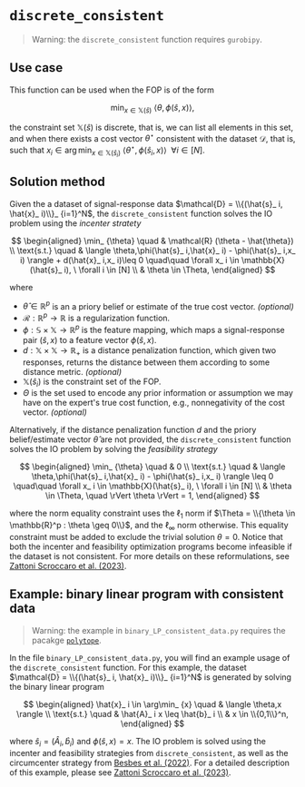 
# `discrete_consistent`

>Warning: the `discrete_consistent` function requires `gurobipy`.

## Use case

This function can be used when the FOP is of the form

$$
\min_ {x \in \mathbb{X}(\hat{s})} \ \langle \theta,\phi(\hat{s},x) \rangle ,
$$

the constraint set $\mathbb{X}(\hat{s})$ is discrete, that is, we can list all elements in this set, and when there exists a cost vector $\theta^\star$ consistent with the dataset $\mathcal{D}$, that is, such that $x_ i \in \arg\min_ {x \in \mathbb{X}(\hat{s}_ i)} \ \langle \theta^\star,\phi(\hat{s}_ i,x) \rangle  \ \ \forall i \in [N]$.

## Solution method

Given the a dataset of signal-response data $\mathcal{D} = \\{(\hat{s}_ i, \hat{x}_ i)\\}_ {i=1}^N$,  the `discrete_consistent` function solves the IO problem using the *incenter stratety*

$$
\begin{aligned}
 \min_ {\theta} \quad & \mathcal{R} (\theta - \hat{\theta}) \\ 
 \text{s.t.} \quad &  \langle \theta,\phi(\hat{s}_ i,\hat{x}_ i) - \phi(\hat{s}_ i,x_ i) \rangle + d(\hat{x}_ i,x_ i)\leq 0 \quad\quad \forall x_ i \in \mathbb{X}(\hat{s}_ i), \ \forall i \in [N] \\
 & \theta \in \Theta,
\end{aligned}
$$

where
- $\hat{\theta} \in \mathbb{R}^p$ is an a priory belief or estimate of the true cost vector. *(optional)*
- $\mathcal{R} : \mathbb{R}^p \to \mathbb{R}$ is a regularization function.
- $\phi: \mathbb{S} \times \mathbb{X} \to \mathbb{R}^p$ is the feature mapping, which maps a signal-response pair $(\hat{s},x)$ to a feature vector $\phi(\hat{s},x)$.
- $d : \mathbb{X} \times \mathbb{X} \to \mathbb{R}_+$ is a distance penalization function, which given two responses, returns the distance between them according to some distance metric. *(optional)*
- $\mathbb{X}(\hat{s}_ i)$ is the constraint set of the FOP.
- $\Theta$ is the set used to encode any prior information or assumption we may have on the expert's true cost function, e.g., nonnegativity of the cost vector. *(optional)*

Alternatively, if the distance penalization function $d$  and the priory belief/estimate vector $\hat{\theta}$ are not provided, the `discrete_consistent` function solves the IO problem by solving the *feasibility strategy*

$$
\begin{aligned} \min_ {\theta} \quad & 0 \\
\text{s.t.} \quad & \langle \theta,\phi(\hat{s}_ i,\hat{x}_ i) - \phi(\hat{s}_ i,x_ i) \rangle \leq 0 \quad\quad \forall x_ i \in \mathbb{X}(\hat{s}_ i), \ \forall i \in [N] \\
& \theta \in \Theta, \quad \rVert \theta \rVert = 1,
\end{aligned}
$$

where the norm equality constraint uses the $\ell_ 1$ norm if $\Theta = \\{\theta \in \mathbb{R}^p : \theta \geq 0\\}$, and the $\ell_ \infty$ norm otherwise. This equality constraint must be added to exclude the trivial solution $\theta = 0$. Notice that both the incenter and feasibility optimization programs become infeasible if the dataset is not consistent. For more details on these reformulations, see [Zattoni Scroccaro et al. (2023)](https://arxiv.org/abs/2305.07730). 

## Example: binary linear program with consistent data

>Warning: the example in `binary_LP_consistent_data.py` requires the pacakge [`polytope`](https://github.com/tulip-control/polytope).

In the file `binary_LP_consistent_data.py`, you will find an example usage of the `discrete_consistent` function. For this example, the dataset $\mathcal{D} = \\{(\hat{s}_ i, \hat{x}_ i)\\}_ {i=1}^N$ is generated by solving the binary linear program

$$
\begin{aligned}
\hat{x}_ i \in \arg\min_ {x} \quad &  \langle \theta,x \rangle \\
\text{s.t.} \quad & \hat{A}_ i x \leq \hat{b}_ i \\
& x \in \\{0,1\\}^n,
\end{aligned}
$$

where $\hat{s}_ i = (\hat{A}_ i, \hat{b}_ i)$ and $\phi(\hat{s},x) = x$. The IO problem is solved using the incenter and feasibility strategies from `discrete_consistent`, as well as the circumcenter strategy from [Besbes et al. (2022)](https://arxiv.org/abs/2106.14015). For a detailed description of this example, please see [Zattoni Scroccaro et al. (2023)](https://arxiv.org/abs/2305.07730).